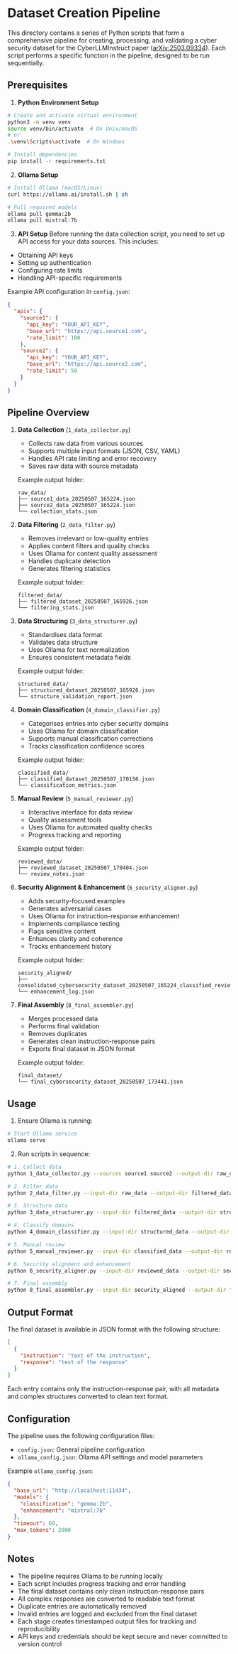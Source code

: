 # Dataset Creation Pipeline

This directory contains a series of Python scripts that form a comprehensive pipeline for creating, processing, and validating a cyber security dataset for the CyberLLMInstruct paper ([arXiv:2503.09334](https://arxiv.org/abs/2503.09334)). Each script performs a specific function in the pipeline, designed to be run sequentially.

## Prerequisites

1. **Python Environment Setup**
```bash
# Create and activate virtual environment
python3 -m venv venv
source venv/bin/activate  # On Unix/macOS
# or
.\venv\Scripts\activate  # On Windows

# Install dependencies
pip install -r requirements.txt
```

2. **Ollama Setup**
```bash
# Install Ollama (macOS/Linux)
curl https://ollama.ai/install.sh | sh

# Pull required models
ollama pull gemma:2b
ollama pull mistral:7b
```

3. **API Setup**
Before running the data collection script, you need to set up API access for your data sources. This includes:
- Obtaining API keys
- Setting up authentication
- Configuring rate limits
- Handling API-specific requirements

Example API configuration in `config.json`:
```json
{
  "apis": {
    "source1": {
      "api_key": "YOUR_API_KEY",
      "base_url": "https://api.source1.com",
      "rate_limit": 100
    },
    "source2": {
      "api_key": "YOUR_API_KEY",
      "base_url": "https://api.source2.com",
      "rate_limit": 50
    }
  }
}
```

## Pipeline Overview

1. **Data Collection** (`1_data_collector.py`)
   - Collects raw data from various sources
   - Supports multiple input formats (JSON, CSV, YAML)
   - Handles API rate limiting and error recovery
   - Saves raw data with source metadata
   
   Example output folder:
   ```
   raw_data/
   ├── source1_data_20250507_165224.json
   ├── source2_data_20250507_165224.json
   └── collection_stats.json
   ```

2. **Data Filtering** (`2_data_filter.py`)
   - Removes irrelevant or low-quality entries
   - Applies content filters and quality checks
   - Uses Ollama for content quality assessment
   - Handles duplicate detection
   - Generates filtering statistics
   
   Example output folder:
   ```
   filtered_data/
   ├── filtered_dataset_20250507_165926.json
   └── filtering_stats.json
   ```

3. **Data Structuring** (`3_data_structurer.py`)
   - Standardises data format
   - Validates data structure
   - Uses Ollama for text normalization
   - Ensures consistent metadata fields
   
   Example output folder:
   ```
   structured_data/
   ├── structured_dataset_20250507_165926.json
   └── structure_validation_report.json
   ```

4. **Domain Classification** (`4_domain_classifier.py`)
   - Categorises entries into cyber security domains
   - Uses Ollama for domain classification
   - Supports manual classification corrections
   - Tracks classification confidence scores
   
   Example output folder:
   ```
   classified_data/
   ├── classified_dataset_20250507_170156.json
   └── classification_metrics.json
   ```

5. **Manual Review** (`5_manual_reviewer.py`)
   - Interactive interface for data review
   - Quality assessment tools
   - Uses Ollama for automated quality checks
   - Progress tracking and reporting
   
   Example output folder:
   ```
   reviewed_data/
   ├── reviewed_dataset_20250507_170404.json
   └── review_notes.json
   ```

6. **Security Alignment & Enhancement** (`6_security_aligner.py`)
   - Adds security-focused examples
   - Generates adversarial cases
   - Uses Ollama for instruction-response enhancement
   - Implements compliance testing
   - Flags sensitive content
   - Enhances clarity and coherence
   - Tracks enhancement history
   
   Example output folder:
   ```
   security_aligned/
   ├── consolidated_cybersecurity_dataset_20250507_165224_classified_reviewed_20250507_170156_security_aligned_20250507_172532.json
   └── enhancement_log.json
   ```

7. **Final Assembly** (`8_final_assembler.py`)
   - Merges processed data
   - Performs final validation
   - Removes duplicates
   - Generates clean instruction-response pairs
   - Exports final dataset in JSON format
   
   Example output folder:
   ```
   final_dataset/
   └── final_cybersecurity_dataset_20250507_173441.json
   ```

## Usage

1. Ensure Ollama is running:
```bash
# Start Ollama service
ollama serve
```

2. Run scripts in sequence:
```bash
# 1. Collect data
python 1_data_collector.py --sources source1 source2 --output-dir raw_data

# 2. Filter data
python 2_data_filter.py --input-dir raw_data --output-dir filtered_data

# 3. Structure data
python 3_data_structurer.py --input-dir filtered_data --output-dir structured_data

# 4. Classify domains
python 4_domain_classifier.py --input-dir structured_data --output-dir classified_data

# 5. Manual review
python 5_manual_reviewer.py --input-dir classified_data --output-dir reviewed_data

# 6. Security alignment and enhancement
python 6_security_aligner.py --input-dir reviewed_data --output-dir security_aligned

# 7. Final assembly
python 8_final_assembler.py --input-dir security_aligned --output-dir final_dataset
```

## Output Format

The final dataset is available in JSON format with the following structure:
```json
[
  {
    "instruction": "text of the instruction",
    "response": "text of the response"
  }
]
```

Each entry contains only the instruction-response pair, with all metadata and complex structures converted to clean text format.

## Configuration

The pipeline uses the following configuration files:
- `config.json`: General pipeline configuration
- `ollama_config.json`: Ollama API settings and model parameters

Example `ollama_config.json`:
```json
{
  "base_url": "http://localhost:11434",
  "models": {
    "classification": "gemma:2b",
    "enhancement": "mistral:7b"
  },
  "timeout": 60,
  "max_tokens": 2000
}
```

## Notes

- The pipeline requires Ollama to be running locally
- Each script includes progress tracking and error handling
- The final dataset contains only clean instruction-response pairs
- All complex responses are converted to readable text format
- Duplicate entries are automatically removed
- Invalid entries are logged and excluded from the final dataset
- Each stage creates timestamped output files for tracking and reproducibility
- API keys and credentials should be kept secure and never committed to version control
